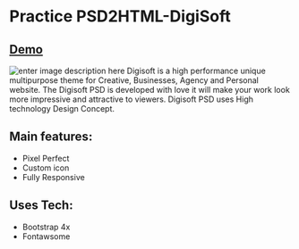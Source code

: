 # Practice PSD2HTML-DigiSoft
## [Demo]([https://econ5.netlify.app/](https://econ5.netlify.app/))

![enter image description here](https://i.ibb.co/TT7WzzG/smartmockups-kaxw39an.jpg)
Digisoft is a high performance unique multipurpose theme for Creative, Businesses, Agency and Personal website. The Digisoft PSD is developed with love it will make your work look more impressive and attractive to viewers. Digisoft PSD uses High technology Design Concept.
## Main features:
 - Pixel Perfect
 - Custom icon 
 - Fully Responsive
 
 ## Uses Tech:
 
 - Bootstrap 4x
 - Fontawsome
 
